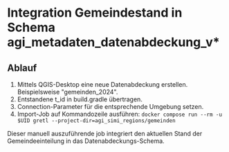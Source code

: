 # Integration Gemeindestand in Schema agi_metadaten_datenabdeckung_v*

## Ablauf

1. Mittels QGIS-Desktop eine neue Datenabdeckung erstellen. Beispielsweise "gemeinden_2024".
1. Entstandene t_id in build.gradle übertragen.
1. Connection-Parameter für die entsprechende Umgebung setzen.
1. Import-Job auf Kommandozeile ausführen: `docker compose run --rm -u $UID gretl --project-dir=agi_simi_regions/gemeinden`

Dieser manuell auszuführende job integriert den aktuellen Stand der Gemeindeeinteilung in das Datenabdeckungs-Schema.
